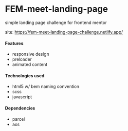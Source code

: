 # FEM-meet-landing-page 
simple landing page challenge for frontend mentor

site: https://fem-meet-landing-page-challenge.netlify.app/

#### Features
- responsive design
- preloader
- animated content

#### Technologies used
- html5 w/ bem naming convention
- scss
- javascript

#### Dependencies
- parcel
- aos

